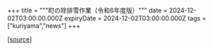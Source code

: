 +++
title = """町の除排雪作業（令和6年度版）"""
date = 2024-12-02T03:00:00.000Z
expiryDate = 2024-12-02T03:00:00.000Z
tags = ["kuriyama","news"]
+++


[[source]](https://www.town.kuriyama.hokkaido.jp/soshiki/47/25386.html)
